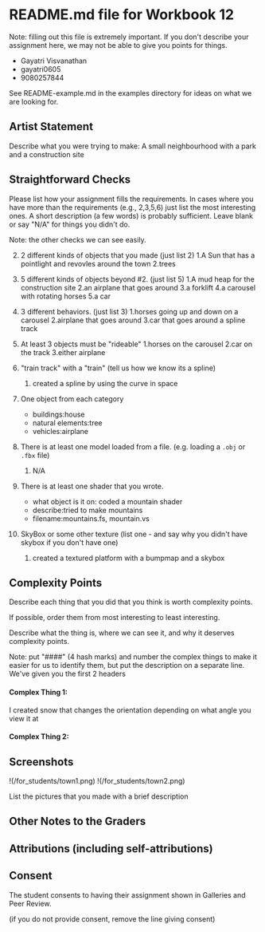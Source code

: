 # README.md file for Workbook 12

Note: filling out this file is extremely important. If you don't describe your assignment here, we may not be able to give you points for things.

- Gayatri Visvanathan
- gayatri0605
- 9080257844

See README-example.md in the examples directory for ideas on what we are looking for.

## Artist Statement

Describe what you were trying to make:
A small neighbourhood with a park and a construction site

## Straightforward Checks

Please list how your assignment fills the requirements. In cases where you have more than the requirements (e.g., 2,3,5,6) just list the most interesting ones. A short description (a few words) is probably sufficient. Leave blank or say "N/A" for things you didn't do.

Note: the other checks we can see easily.

2. 2 different kinds of objects that you made (just list 2)
    1.A Sun that has a pointlight and revovles around the town
    2.trees

3.  5 different kinds of objects beyond #2. (just list 5)
    1.A mud heap for the construction site
    2.an airplane that goes around
    3.a forklift
    4.a carousel with rotating horses 
    5.a car 

5. 3 different behaviors. (just list 3)
    1.horses going up and down on a carousel
    2.airplane that goes around
    3.car that goes around a spline track

6. At least 3 objects must be "rideable"
    1.horses on the carousel
    2.car on the track
    3.either airplane

7. "train track" with a "train" (tell us how we know its a spline)
    1. created a spline by using the curve in space

8. One object from each category
    - buildings:house
    - natural elements:tree
    - vehicles:airplane

9. There is at least one model loaded from a file. (e.g. loading a `.obj` or `.fbx` file)
    1. N/A

10. There is at least one shader that you wrote.
    - what object is it on: coded a mountain shader 
    - describe:tried to make mountains 
    - filename:mountains.fs, mountain.vs

12. SkyBox or some other texture (list one - and say why you didn't have skybox if you don't have one)
    1. created a textured platform with a bumpmap and a skybox

## Complexity Points

Describe each thing that you did that you think is worth complexity points.

If possible, order them from most interesting to least interesting.

Describe what the thing is, where we can see it, and why it deserves complexity points.

Note: put "####" (4 hash marks) and number the complex things to make it easier for us to identify them, but put the description on a separate line. We've given you the first 2 headers

#### Complex Thing 1: 
I created snow that changes the orientation depending on what angle you view it at

#### Complex Thing 2:

## Screenshots
!(/for_students/town1.png)
!(/for_students/town2.png)


List the pictures that you made with a brief description



## Other Notes to the Graders

## Attributions (including self-attributions)

## Consent

The student consents to having their assignment shown in Galleries and Peer Review.

(if you do not provide consent, remove the line giving consent)

